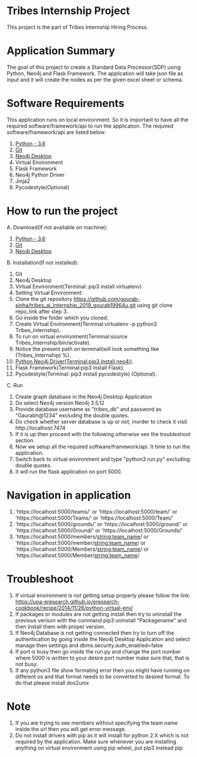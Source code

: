 # Tribes Internship Project
This project is the part of Tribes Internship Hiring Process.
# Application Summary
The goal of this project to create a Standard Data Processor(SDP) using Python, Neo4j and Flask Framework. The application will take json file as input and it will create the nodes as per the given excel sheet or schema. 
# Software Requirements
This application runs on local environment.
So it is important to have all the required software/framework/api to run the application. The required software/framework/api are listed below:
1. [Python - 3.6](https://www.python.org/download/releases/3.0/)
2. [Git](https://git-scm.com/download/mac)
3. [Neo4j Desktop](https://neo4j.com/download/)
4. Virtual Environment
5. Flask Framework
6. Neo4j Python Driver
7. Jinja2
8. Pycodestyle(Optional)
# How to run the project
A. Download(If not available on machine):
1. [Python - 3.6](https://www.python.org/download/releases/3.0/)
2. [Git](https://git-scm.com/download/mac)
3. [Neo4j Desktop](https://neo4j.com/download/)

B. Installation(If not installed):
1. Git
2. Neo4j Desktop 
3. Virtual Environment(Terminal: pip3 install virtualenv)
4. Setting Virtual Environment:
5. Clone the git repository https://github.com/gourab-sinha/tribes_ai_internship_2019_gourab19964u.git using git clone repo_link after step 3.
6. Go inside the folder which you cloned.
7. Create Virtual Environment(Terminal:virtualenv -p python3 Tribes_Internship).
8. To run on virtual environment(Terminal:source Tribes_Internship/bin/activate).
9. Notice the present path on terminal(will look something like (Tribes_Internship) %).
10. [Python Neo4j Driver(Terminal:pip3 install neo4j)](https://neo4j.com/developer/python/).
11. Flask Framework(Terminal:pip3 install Flask).
12. Pycodestyle(Terminal: pip3 install pycodestyle) (Optional).


C. Run
1. Create graph database in the Neo4j Desktop Application
2. Do select Neo4j version Neo4j 3.5.12
3. Provide database username as "tribes_db" and password as "Gaurabh@1234" excluding the double quotes.
7. Do check whether server database is up or not, inorder to check it visit http://localhost:7474
8. If it is up then proceed with the following otherwise see the troubleshoot section.
9. Now we setup all the required software/framework/api. It time to run the application.
10. Switch back to virtual environment and type "python3 run.py" excluding double quotes.
11. It will run the flask application on port 5000.

# Navigation in application
1. 'https://localhost:5000/teams/' or 'https://localhost:5000/team/' or 'https://localhost:5000/Teams/' or 'https://localhost:5000/Team/'
2. 'https://localhost:5000/grounds/' or 'https://localhost:5000/ground/' or 'https://localhost:5000/Ground/' or 'https://localhost:5000/Grounds/'
3. 'https://localhost:5000/members/<string:team_name>/ or 'https://localhost:5000/member/<string:team_name>/ or 'https://localhost:5000/Members/<string:team_name>/ or 'https://localhost:5000/Member/<string:team_name>/

# Troubleshoot
1. If virtual environment is not getting setup properly please follow the link: https://uoa-eresearch.github.io/eresearch-cookbook/recipe/2014/11/26/python-virtual-env/
2. If packages or modules are not getting install then try to uninstall the previous verison with the command pip3 uninstall "Packagename" and then install them with proper version.
3. If Neo4j Database is not getting connected then try to turn off the authentication by going inside the Neo4j Desktop Application and select manage then settings and dbms.security.auth_enabled=false
4. If port is busy then go inside the run.py and change the port number where 5000 is written to your desire port number make sure that, that is not busy.
5. If any python3 file show formating error then you might have running on different os and that format needs to be converted to desired format. To do that please install dos2unix

# Note
1. If you are trying to see members without specifying the team name inside the url then you will get error message.
2. Do not install drivers with pip as it will install for python 2.X which is not required by the application. Make sure whenever you are installing anything on virtual environment using pip wheel, put pip3 instead pip
